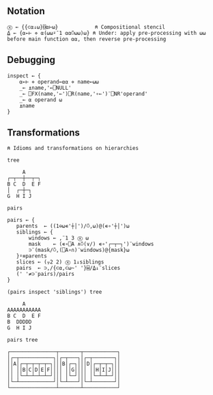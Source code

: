 <section>

# Notation

```
Ⓧ ← {{⊂⍺↓⍵}⌺⍺⊢⍵}            ⍝ Compositional stencil
⍙ ← {⍺←⊢ ⋄ ⍺(⍵⍵⍣¯1 ⍺⍺⍥⍵⍵)⍵} ⍝ Under: apply pre-processing with ⍵⍵ before main function ⍺⍺, then reverse pre-processing
```

# Debugging

```
inspect ← {
    ⍺←⊢ ⋄ operand←⍺⍺ ⋄ name←⍵⍵
    _← ⍎name,'←⎕NULL'
    _← ⎕FX(name,'←')⎕R(name,'∘←')¨⎕NR'operand'
    _← ⍺ operand ⍵
    ⍎name
}
```

# Transformations

```
⍝ Idioms and transformations on hierarchies
```
<code class="prompt">tree</code>
```
     A
┌─┬──┼──┬─┐
B C  D  E F
│  ┌─┼─┐
G  H I J
```
<code class="prompt">pairs</code>
```
pairs ← {
   parents  ← ((1⊖⍵∊'┼│')/⍥,⍵)@(∊∘'┼│')⍵
   siblings ← {
       windows ← ,¨1 3 Ⓧ ⍵
       mask    ← (∊∘⎕A ∧⍥(∨/) ∊∘'┌─┬─┐')¨windows
       ⊃¨(mask/⍥,(⎕A∘∩)¨windows)@{mask}⍵
   }⍣≡parents
   slices ← (⍪2 2) Ⓧ 1↓siblings
   pairs  ← ⊃,/{⊂⍺,⊂⍵~' '}⌸/⍙↓¨slices
   (' '≠⊃¨pairs)/pairs
}
```
<code class="prompt">(pairs inspect 'siblings') tree</code>
```
     A     
AAAAAAAAAAA
B C  D  E F
B  DDDDD   
G  H I J 
```
<code class="prompt">pairs tree</code>
```
┌───────────────┬───────┬───────────┐
│┌─┬───────────┐│┌─┬───┐│┌─┬───────┐│
││A│┌─┬─┬─┬─┬─┐│││B│┌─┐│││D│┌─┬─┬─┐││
││ ││B│C│D│E│F││││ ││G││││ ││H│I│J│││
││ │└─┴─┴─┴─┴─┘│││ │└─┘│││ │└─┴─┴─┘││
│└─┴───────────┘│└─┴───┘│└─┴───────┘│
└───────────────┴───────┴───────────┘
```

</section>